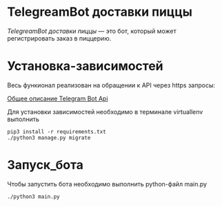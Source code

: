 # TelegreamBot доставки пиццы 

_TelegreamBot доставки пиццы_ — это бот, который может регистрировать заказ в пиццерию.

# Установка-зависимостей

Весь функионал реализован на обращении к API через https запросы:

[Общее описание Telegram Bot Api](https://core.telegram.org/bots/api)

Для установки зависимостей необходимо в терминале virtuallenv выполнить
	
```
pip3 install -r requirements.txt
./python3 manage.py migrate
```

# Запуск_бота

Чтобы запустить бота необходимо выполнить python-файл main.py

```
./python3 main.py
```	
